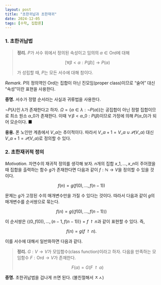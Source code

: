 ```yaml
---
layout: post
title: "초한귀납과 초한재귀"
date: 2024-12-05
tags: [수학, 집합론]
---
```


### 1. 초한귀납법

> **정리.** $P$가 서수 위에서 정의된 속성이고 임의의 $\alpha \in \mathrm{Ord}$에 대해
>
> $$
> [ \forall \beta < \alpha : P(\beta)] → P(\alpha)
> $$
>
> 가 성립할 때, $P$는 모든 서수에 대해 참이다. 

*Remark.* $P$의 정의역인 $\mathrm{Ord}$는 집합이 아닌 진모임(proper class)이므로 “술어” 대신 “속성”이란 표현을 사용한다.

**증명.** 서수가 정렬 순서라는 사실과 귀류법을 사용한다.

$\lnot P(\lambda)$인 $\lambda$가 존재한다고 하자. $\Omega = \lbrace  \alpha \in \lambda : \lnot P(\alpha) \rbrace$는 공집합이 아닌 정렬 집합이므로 최소 원소 $\alpha\_0$가 존재한다. 이때 $\forall \beta < \alpha\_0 : P(\beta)$이므로 가정에 의해 $P(\alpha\_0)$가 되어 모순이다. ■

**응용.** 폰 노인만 계층에서 $V\_\alpha$는 추이적이다. 따라서 $V\_{\alpha + 1} = V\_\alpha \cup \mathcal{P}(V\_\alpha)$ 대신 $V\_{\alpha + 1} = \mathcal{P}(V\_\alpha)$로 정의할 수 있다.

### 2. 초한재귀적 정의

*Motivation.* 자연수의 재귀적 정의를 생각해 보자. $n$개의 집합 $x\_1, \dots , x\_n$이 주어졌을 때 집합을 출력하는 함수 $g$가 존재한다면 다음과 같이 $f: \mathbb{N} → V$을 정의할 수 있을 것이다.

$$
f(n) = g(f(0), \dots, f(n - 1))
$$

문제는 $g$가 고정된 수의 매개변수만을 가질 수 있다는 것이다. 따라서 다음과 같이 $g$의 매개변수를 순서쌍으로 묶는다.

$$
f(n) = g(\langle f(0), \dots, f(n - 1) \rangle)
$$

이 순서쌍은 $\lbrace  (0, f(0)), \dots, (n - 1, f(n - 1)) \rbrace = f \upharpoonright n$과 같이 표현할 수 있다. 즉,

$$
f(n) = g(f \upharpoonright n).
$$

이를 서수에 대해서 일반화하면 다음과 같다.

> **정리.** $G: V → V$가 모임함수(class function)이라고 하자. 다음을 만족하는 모임함수 $F: \mathrm{Ord} → V$가 존재한다.
>
> $$
> F(\alpha) = G(F \upharpoonright \alpha)
> $$

**증명.** 초한귀납법을 겁나게 쓰면 된다. (불친절해서 ㅈㅅ)